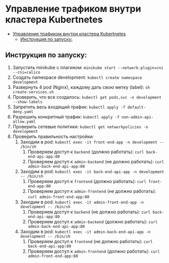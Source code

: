 # Управление трафиком внутри кластера Kubertnetes

- [Управление трафиком внутри кластера Kubertnetes](#управление-трафиком-внутри-кластера-kubertnetes)
  - [Инструкция по запуску:](#инструкция-по-запуску)

## Инструкция по запуску:
1. Запустить minikube с плагином: `minikube start --network-plugin=cni --cni=calico`
2. Создать namespace development: `kubectl create namespace development`
3. Развернуть 4 pod (Nginx), каждому дать свою метку (label): `sh create-services.sh`
4. Проверить, что все создалось: `kubectl get pods,svc -n development --show-labels`
5. Запретить весь входящий трафик: `kubectl apply -f default-deny.yaml`
6. Разрешить конкретный трафик: `kubectl apply -f non-admin-api-allow.yaml`
7. Проверить сетевые политики: `kubectl get networkpolicies -n development`
8. Проверить правильность настройки:
   1. Заходим в pod: `kubectl exec -it front-end-app -n development -- /bin/sh` 
      1. Проверяем доступ к `backend` (должно работать): `curl back-end-api-app:80`
      2. Проверяем доступ к `admin-backend` (не должно работать): `curl admin-back-end-api-app:80`
   2. Заходим в pod: `kubectl exec -it back-end-api-app -n development -- /bin/sh` 
      1. Проверяем доступ к `frontend` (должно работать): `curl front-end-app:80`
      2. Проверяем доступ к `admin-frontend` (не должно работать): `curl admin-front-end-app:80`
   3. Заходим в pod: `kubectl exec -it admin-front-end-app -n development -- /bin/sh`
      1. Проверяем доступ к `backend` (не должно работать): `curl back-end-api-app:80`
      2. Проверяем доступ к `admin-backend` (должно работать): `curl admin-back-end-api-app:80`
   4. Заходим в pod: `kubectl exec -it admin-back-end-api-app -n development -- /bin/sh`
      1. Проверяем доступ к `frontend` (не должно работать): `curl back-end-api-app:80`
      2. Проверяем доступ к `admin-frontend` (должно работать): `curl admin-front-end-app:80`